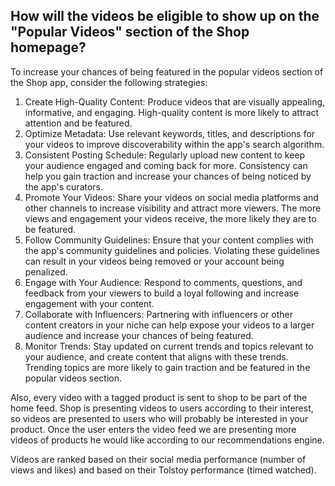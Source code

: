 ## How will the videos be eligible to show up on the "Popular Videos" section of the Shop homepage?

To increase your chances of being featured in the popular videos section of the Shop app, consider the following strategies:

1. Create High-Quality Content: Produce videos that are visually appealing, informative, and engaging. High-quality content is more likely to attract attention and be featured.
2. Optimize Metadata: Use relevant keywords, titles, and descriptions for your videos to improve discoverability within the app's search algorithm.
3. Consistent Posting Schedule: Regularly upload new content to keep your audience engaged and coming back for more. Consistency can help you gain traction and increase your chances of being noticed by the app's curators.
4. Promote Your Videos: Share your videos on social media platforms and other channels to increase visibility and attract more viewers. The more views and engagement your videos receive, the more likely they are to be featured.
5. Follow Community Guidelines: Ensure that your content complies with the app's community guidelines and policies. Violating these guidelines can result in your videos being removed or your account being penalized.
6. Engage with Your Audience: Respond to comments, questions, and feedback from your viewers to build a loyal following and increase engagement with your content.
7. Collaborate with Influencers: Partnering with influencers or other content creators in your niche can help expose your videos to a larger audience and increase your chances of being featured.
8. Monitor Trends: Stay updated on current trends and topics relevant to your audience, and create content that aligns with these trends. Trending topics are more likely to gain traction and be featured in the popular videos section.

Also, every video with a tagged product is sent to shop to be part of the home feed. Shop is presenting videos to users according to their interest, so videos are presented to users who will probably be interested in your product. Once the user enters the video feed we are presenting more videos of products he would like according to our recommendations engine.

Videos are ranked based on their social media performance (number of views and likes) and based on their Tolstoy performance (timed watched).
